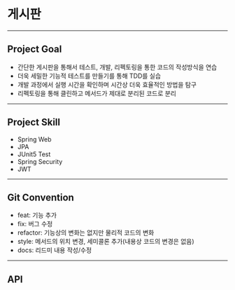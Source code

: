 # 게시판
***

## Project Goal
- 간단한 게시판을 통해서 테스트, 개발, 리펙토링을 통한 코드의 작성방식을 연습
- 더욱 세밀한 기능적 테스트를 만들기를 통해 TDD를 실습
- 개발 과정에서 실행 시간을 확인하며 시간상 더욱 효율적인 방법을 탐구
- 리펙토링을 통해 클린하고 메서드가 제대로 분리된 코드로 분리
***
## Project Skill
- Spring Web
- JPA
- JUnit5 Test
- Spring Security
- JWT
***
## Git Convention
- feat: 기능 추가
- fix: 버그 수정
- refactor: 기능상의 변화는 없지만 물리적 코드의 변화
- style: 메서드의 위치 변경, 세미콜론 추가(내용상 코드의 변경은 없음)
- docs: 리드미 내용 작성/수정
***
## API

